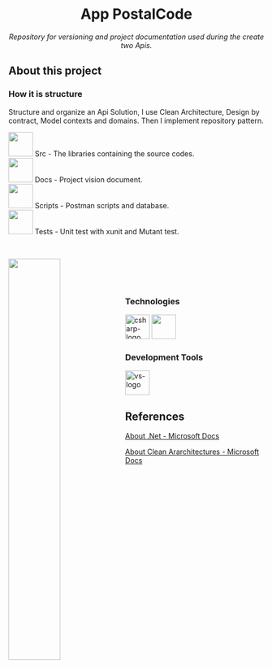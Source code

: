 <h1 align="center">App PostalCode</h1>
<p align="center"><i>Repository for versioning and project documentation used during the create two Apis.</i></p>

##  About this project

### How it is structure

<p>
Structure and organize an Api Solution, I use Clean Architecture, Design by contract, Model contexts and domains. Then I implement repository pattern.
</p>

<p display="inline-block">
<dl>
    <dt> 
          <img width="48" src="https://img.icons8.com/emoji/48/000000/open-file-folder-emoji.png"/>
          Src - The libraries containing the source codes.      
    </dt>
    <dt> 
          <img width="48" src="https://img.icons8.com/emoji/48/000000/open-file-folder-emoji.png"/>
          Docs - Project vision document.      
    </dt>
    <dt> 
          <img width="48" src="https://img.icons8.com/emoji/48/000000/open-file-folder-emoji.png"/>
           Scripts - Postman scripts and database.      
    </dt>
    <dt> 
          <img width="48" src="https://img.icons8.com/emoji/48/000000/open-file-folder-emoji.png"/>
          Tests - Unit test with xunit and Mutant test.        
    </dt>
    
</dl>
</p>

<br>
<p display="inline-block">
 <img align="left" width="45%" src="https://docs.microsoft.com/pt-br/dotnet/architecture/modern-web-apps-azure/media/image5-7.png"/> 
</p>
<br><br><br>

### Technologies
<p align="rigth" display="inline-block">
  <img width="48" src="https://www.freeiconspng.com/uploads/c-logo-icon-18.png" alt="csharp-logo"/>
  <img width="48" src="https://img.icons8.com/fluency/48/000000/docker.png"/>  
</p>
                                                                                                  
### Development Tools
<p display="inline-block">
  <img width="48" src="https://static.wikia.nocookie.net/logopedia/images/e/ec/Microsoft_Visual_Studio_2022.svg" alt="vs-logo"/>
</p>

<!-- ## Running
<p>
    <b>Criar Container: </b> docker run --name container_apiTudo -p 8000:80 apptodoapi.
</p>

<p>
    <b>Link: </b> http://localhost:8000/swagger/Index.html
</p> -->

## References
[About .Net - Microsoft Docs](https://docs.microsoft.com/pt-br/dotnet/fundamentals/)

[About Clean Ararchitectures - Microsoft Docs](https://docs.microsoft.com/pt-br/dotnet/architecture/modern-web-apps-azure/common-web-application-architectures)




